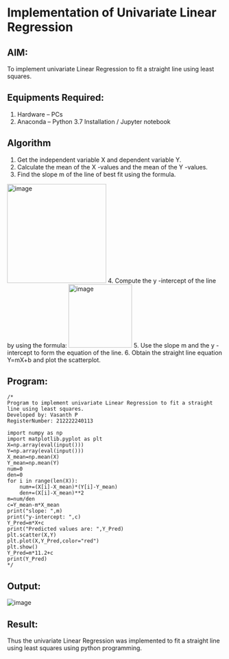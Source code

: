 # Implementation of Univariate Linear Regression
## AIM:
To implement univariate Linear Regression to fit a straight line using least squares.

## Equipments Required:
1. Hardware – PCs
2. Anaconda – Python 3.7 Installation / Jupyter notebook

## Algorithm
1. Get the independent variable X and dependent variable Y.
2. Calculate the mean of the X -values and the mean of the Y -values.
3. Find the slope m of the line of best fit using the formula. 
<img width="231" alt="image" src="https://user-images.githubusercontent.com/93026020/192078527-b3b5ee3e-992f-46c4-865b-3b7ce4ac54ad.png">
4. Compute the y -intercept of the line by using the formula:
<img width="148" alt="image" src="https://user-images.githubusercontent.com/93026020/192078545-79d70b90-7e9d-4b85-9f8b-9d7548a4c5a4.png">
5. Use the slope m and the y -intercept to form the equation of the line.
6. Obtain the straight line equation Y=mX+b and plot the scatterplot.

## Program:
```
/*
Program to implement univariate Linear Regression to fit a straight line using least squares.
Developed by: Vasanth P
RegisterNumber: 212222240113

import numpy as np
import matplotlib.pyplot as plt
X=np.array(eval(input()))
Y=np.array(eval(input()))
X_mean=np.mean(X)
Y_mean=np.mean(Y)
num=0
den=0
for i in range(len(X)):
    num+=(X[i]-X_mean)*(Y[i]-Y_mean)
    den+=(X[i]-X_mean)**2
m=num/den
c=Y_mean-m*X_mean
print("slope: ",m)
print("y-intercept: ",c)
Y_Pred=m*X+c
print("Predicted values are: ",Y_Pred)
plt.scatter(X,Y)
plt.plot(X,Y_Pred,color="red")
plt.show()
Y_Pred=m*11.2+c
print(Y_Pred) 
*/
```

## Output:

![image](https://github.com/Vasanthpushpa/Find-the-best-fit-line-using-Least-Squares-Method/assets/119291100/21a9db90-e5f5-4752-9f99-d8c6e99bd1ea)



## Result:
Thus the univariate Linear Regression was implemented to fit a straight line using least squares using python programming.
